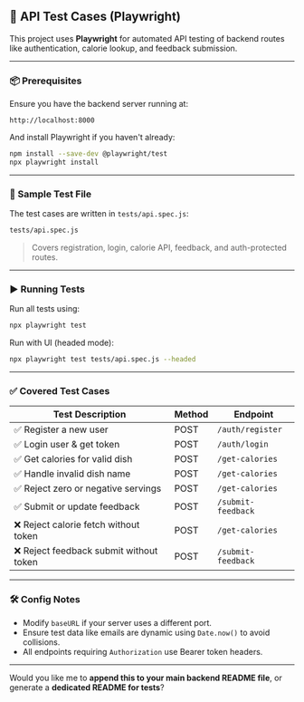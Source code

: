 
## 🧪 API Test Cases (Playwright)

This project uses **Playwright** for automated API testing of backend routes like authentication, calorie lookup, and feedback submission.

---

### 📦 Prerequisites

Ensure you have the backend server running at:

```
http://localhost:8000
```

And install Playwright if you haven't already:

```bash
npm install --save-dev @playwright/test
npx playwright install
```

---

### 🧾 Sample Test File

The test cases are written in `tests/api.spec.js`:

```bash
tests/api.spec.js
```

> Covers registration, login, calorie API, feedback, and auth-protected routes.

---

### ▶️ Running Tests

Run all tests using:

```bash
npx playwright test
```

Run with UI (headed mode):

```bash
npx playwright test tests/api.spec.js --headed
```

---

### ✅ Covered Test Cases

| Test Description                       | Method | Endpoint           |
| -------------------------------------- | ------ | ------------------ |
| ✅ Register a new user                  | POST   | `/auth/register`   |
| ✅ Login user & get token               | POST   | `/auth/login`      |
| ✅ Get calories for valid dish          | POST   | `/get-calories`    |
| ✅ Handle invalid dish name             | POST   | `/get-calories`    |
| ✅ Reject zero or negative servings     | POST   | `/get-calories`    |
| ✅ Submit or update feedback            | POST   | `/submit-feedback` |
| ❌ Reject calorie fetch without token   | POST   | `/get-calories`    |
| ❌ Reject feedback submit without token | POST   | `/submit-feedback` |

---

### 🛠️ Config Notes

* Modify `baseURL` if your server uses a different port.
* Ensure test data like emails are dynamic using `Date.now()` to avoid collisions.
* All endpoints requiring `Authorization` use Bearer token headers.

---

Would you like me to **append this to your main backend README file**, or generate a **dedicated README for tests**?
